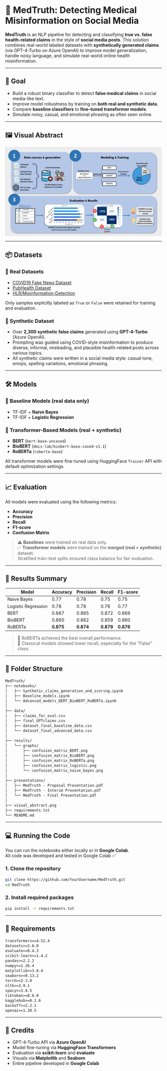 # 🧬 MedTruth: Detecting Medical Misinformation on Social Media

**MedTruth** is an NLP pipeline for detecting and classifying **true vs. false health-related claims** in the style of **social media posts**. This solution combines real-world labeled datasets with **synthetically generated claims** (via GPT-4-Turbo on Azure OpenAI) to improve model generalization, handle noisy language, and simulate real-world online health misinformation.

---

## 🎯 Goal

- Build a robust binary classifier to detect **false medical claims** in social media-like text.
- Improve model robustness by training on **both real and synthetic data**.
- Compare **baseline classifiers** to **fine-tuned transformer models**.
- Simulate noisy, casual, and emotional phrasing as often seen online.

---

## 🖼️ Visual Abstract

![Visual Abstract](visual_abstract.png)

---

## 📦 Datasets

### 🧪 Real Datasets
- [COVID19 Fake News Dataset](https://www.kaggle.com/datasets/elvinagammed/covid19-fake-news-dataset-nlp)
- [PubHealth Dataset](https://www.kaggle.com/datasets/ersindemirel/pubhealthdataset)
- [HLR/Misinformation-Detection](https://github.com/HLR/Misinformation-Detection)

Only samples explicitly labeled as `True` or `False` were retained for training and evaluation.

### 🧠 Synthetic Dataset
- Over **2,300 synthetic false claims** generated using **GPT-4-Turbo** (Azure OpenAI).
- Prompting was guided using COVID-style misinformation to produce diverse, informal, misleading, and plausible health-related posts across various topics.
- All synthetic claims were written in a social media style: casual tone, emojis, spelling variations, emotional phrasing.

---

## 🛠️ Models

### 🔹 Baseline Models (real data only)
- TF-IDF + **Naive Bayes**
- TF-IDF + **Logistic Regression**

### 🔹 Transformer-Based Models (real + synthetic)
- **BERT** (`bert-base-uncased`)
- **BioBERT** (`dmis-lab/biobert-base-cased-v1.1`)
- **RoBERTa** (`roberta-base`)

All transformer models were fine-tuned using HuggingFace `Trainer` API with default optimization settings.

---

## 📈 Evaluation

All models were evaluated using the following metrics:

- **Accuracy**
- **Precision**
- **Recall**
- **F1-score**
- **Confusion Matrix**

> ⚠️ **Baselines** were trained on real data only.  
> ✅ **Transformer models** were trained on the **merged (real + synthetic)** dataset.  
> Stratified train-test splits ensured class balance for fair evaluation.

---

## 🧪 Results Summary

| Model               | Accuracy | Precision | Recall | F1-score |
|---------------------|----------|-----------|--------|----------|
| Naive Bayes         | 0.77     | 0.78      | 0.75   | 0.75     |
| Logistic Regression | 0.78     | 0.78      | 0.76   | 0.77     |
| BERT                | 0.867    | 0.865     | 0.872  | 0.869    |
| BioBERT             | 0.860    | 0.862     | 0.859  | 0.860    |
| RoBERTa             | **0.875**| **0.874** | **0.879** | **0.876** |

> 🔹 RoBERTa achieved the best overall performance.  
> 🔸 Classical models showed lower recall, especially for the "False" class.

---

## 📁 Folder Structure

```
MedTruth/
├── notebooks/
│   ├── Synthetic_claims_generation_and_scoring.ipynb
│   ├── Baseline_models.ipynb
│   └── Advanced_models_BERT_BioBERT_RoBERTa.ipynb
│
├── data/
│   ├── claims_for_eval.csv
│   ├── final_GPTclaims.csv
│   ├── dataset_final_baseline_data.csv
│   └── dataset_final_advanced_data.csv
│
├── results/
│   └── graphs/
│       ├── confusion_matrix_BERT.png
│       ├── confusion_matrix_BioBERT.png
│       ├── confusion_matrix_RoBERTa.png
│       ├── confusion_matrix_logistic.png
│       └── confusion_matrix_naive_bayes.png
│
├── presentations/
│   ├── MedTruth - Proposal Presentation.pdf
│   ├── MedTruth - Interim Presentation.pdf
│   └── MedTruth - Final Presentation.pdf
│
├── visual_abstract.png
├── requirements.txt
└── README.md
```

---

## 💻 Running the Code

You can run the notebooks either locally or in **Google Colab**.  
All code was developed and tested in Google Colab ✅

### 1. Clone the repository

```bash
git clone https://github.com/YourUsername/MedTruth.git
cd MedTruth
```

### 2. Install required packages

```bash
pip install -r requirements.txt
```

---

## 🧾 Requirements

```
transformers==4.52.4
datasets>=3.6.0
evaluate>=0.4.3
scikit-learn>=1.4.2
pandas>=2.2.2
numpy>=1.26.4
matplotlib>=3.8.4
seaborn>=0.13.2
torch>=2.3.0
nltk>=3.9.1
spacy>=3.8.5
tiktoken>=0.6.0
kagglehub>=0.1.6
backoff>=2.2.1
openai>=1.30.5
```

---

## 🤝 Credits

- GPT-4-Turbo API via **Azure OpenAI**
- Model fine-tuning via **HuggingFace Transformers**
- Evaluation via **scikit-learn** and **evaluate**
- Visuals via **Matplotlib** and **Seaborn**
- Entire pipeline developed in **Google Colab**
